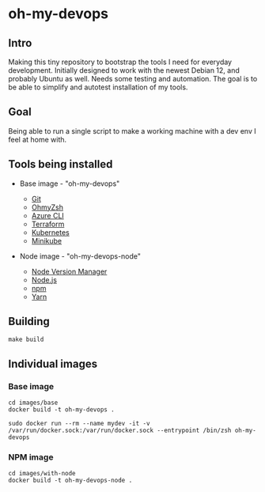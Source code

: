 # oh-my-devops

## Intro

Making this tiny repository to bootstrap the tools I need for everyday development. Initially designed to work with the newest Debian 12, and probably Ubuntu as well. Needs some testing and automation. The goal is to be able to simplify and autotest installation of my tools.

## Goal

Being able to run a single script to make a working machine with a dev env I feel at home with.

## Tools being installed

* Base image - "oh-my-devops"

    * [Git](https://git-scm.com/)
    * [OhmyZsh](https://ohmyz.sh/)
    * [Azure CLI](https://learn.microsoft.com/en-us/cli/azure/)
    * [Terraform](https://www.terraform.io/)
    * [Kubernetes](https://kubernetes.io/docs/home/)
    * [Minikube](https://minikube.sigs.k8s.io/docs/)

* Node image - "oh-my-devops-node"

    * [Node Version Manager](https://github.com/nvm-sh/nvm)
    * [Node.js](https://nodejs.org/en)
    * [npm](https://docs.npmjs.com/about-npm/)
    * [Yarn](https://yarnpkg.com/)
    
## Building

    make build

## Individual images

### Base image

    cd images/base
    docker build -t oh-my-devops .

    sudo docker run --rm --name mydev -it -v /var/run/docker.sock:/var/run/docker.sock --entrypoint /bin/zsh oh-my-devops

### NPM image

    cd images/with-node
    docker build -t oh-my-devops-node .